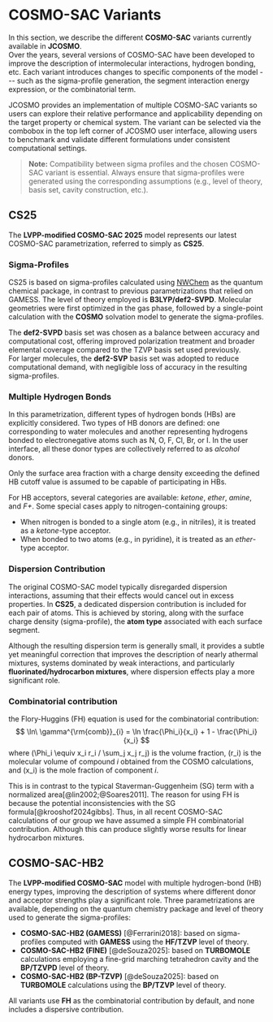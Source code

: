 # COSMO-SAC Variants

In this section, we describe the different **COSMO-SAC** variants currently available in **JCOSMO**.  
Over the years, several versions of COSMO-SAC have been developed to improve the description of intermolecular interactions, hydrogen bonding, etc. Each variant introduces changes to specific components of the model --- such as the sigma-profile generation, the segment interaction energy expression, or the combinatorial term.

JCOSMO provides an implementation of multiple COSMO-SAC variants so users can explore their relative performance and applicability depending on the target property or chemical system.
The variant can be selected via the combobox in the top left corner of JCOSMO user interface, allowing users to benchmark and validate different formulations under consistent computational settings.

> **Note:** Compatibility between sigma profiles and the chosen COSMO-SAC variant is essential. Always ensure that sigma-profiles were generated using the corresponding assumptions (e.g., level of theory, basis set, cavity construction, etc.).

## CS25

The **LVPP-modified COSMO-SAC 2025** model represents our latest COSMO-SAC parametrization, referred to simply as **CS25**.

### Sigma-Profiles

CS25 is based on sigma-profiles calculated using [NWChem](https://nwchemgit.github.io/) as the quantum chemical package, in contrast to previous parametrizations that relied on GAMESS.
The level of theory employed is **B3LYP/def2-SVPD**.
Molecular geometries were first optimized in the gas phase, followed by a single-point calculation with the **COSMO** solvation model to generate the sigma-profiles.

The **def2-SVPD** basis set was chosen as a balance between accuracy and computational cost, offering improved polarization treatment and broader elemental coverage compared to the TZVP basis set used previously.  
For larger molecules, the **def2-SVP** basis set was adopted to reduce computational demand, with negligible loss of accuracy in the resulting sigma-profiles.

### Multiple Hydrogen Bonds

In this parametrization, different types of hydrogen bonds (HBs) are explicitly considered.
Two types of HB donors are defined: one corresponding to water molecules and another representing hydrogens bonded to electronegative atoms such as N, O, F, Cl, Br, or I.
In the user interface, all these donor types are collectively referred to as *alcohol* donors.  

Only the surface area fraction with a charge density exceeding the defined HB cutoff value is assumed to be capable of participating in HBs.

For HB acceptors, several categories are available: *ketone*, *ether*, *amine*, and *F+*.
Some special cases apply to nitrogen-containing groups:

- When nitrogen is bonded to a single atom (e.g., in nitriles), it is treated as a *ketone*-type acceptor.  
- When bonded to two atoms (e.g., in pyridine), it is treated as an *ether*-type acceptor.

### Dispersion Contribution

The original COSMO-SAC model typically disregarded dispersion interactions, assuming that their effects would cancel out in excess properties.
In **CS25**, a dedicated dispersion contribution is included for each pair of atoms.
This is achieved by storing, along with the surface charge density (sigma-profile), the **atom type** associated with each surface segment.

Although the resulting dispersion term is generally small, it provides a subtle yet meaningful correction that improves the description of nearly athermal mixtures, systems dominated by weak interactions, and particularly **fluorinated/hydrocarbon mixtures**, where dispersion effects play a more significant role.

### Combinatorial contribution

the Flory-Huggins (FH) equation is used for the combinatorial contribution:
$$
\ln\ \gamma^{\rm{comb}}_{i} = \ln \frac{\Phi_i}{x_i} + 1 - \frac{\Phi_i}{x_i}
$$
where \(\Phi_i \equiv x_i r_i / \sum_j x_j r_j\) is the volume fraction, \(r_i\) is the molecular volume of compound *i* obtained from the COSMO calculations, and \(x_i\) is the mole fraction of component *i*.

This is in contrast to the typical Staverman-Guggenheim (SG) term with a normalized area[@lin2002;@Soares2011].
The reason for using FH is because the potential inconsistencies with the SG formula[@krooshof2024gibbs].
Thus, in all recent COSMO-SAC calculations of our group we have assumed a simple FH combinatorial contribution. Although this can produce slightly worse results for linear hydrocarbon mixtures.

## COSMO-SAC-HB2

The **LVPP-modified COSMO-SAC** model with multiple hydrogen-bond (HB) energy types, improving the description of systems where different donor and acceptor strengths play a significant role.
Three parametrizations are available, depending on the quantum chemistry package and level of theory used to generate the sigma-profiles:

- **COSMO-SAC-HB2 (GAMESS)** [@Ferrarini2018]: based on sigma-profiles computed with **GAMESS** using the **HF/TZVP** level of theory.  
- **COSMO-SAC-HB2 (FINE)** [@deSouza2025]: based on **TURBOMOLE** calculations employing a fine-grid marching tetrahedron cavity and the **BP/TZVPD** level of theory.  
- **COSMO-SAC-HB2 (BP-TZVP)** [@deSouza2025]: based on **TURBOMOLE** calculations using the **BP/TZVP** level of theory.  

All variants use **FH** as the combinatorial contribution by default, and none includes a dispersive contribution.

